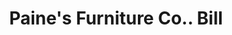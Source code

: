 ---
doi: 10.7916/D8001D62
date_other: '1890'
date_other_textual: 1890-1899
form: printed ephemera
genre:
- Invoices
name:
- Paine's Furniture Co.
object_in_context_url: https://biggert.cul.columbia.edu/items/view/ave_biggert_00431
subject_hierarchical_geographic:
- Boston, Massachusetts, United States
subject_name:
- Paine's Furniture Co.
title: Paine's Furniture Co.. Bill
sort_title: Paine's Furniture Co.. Bill
call_number: ave_biggert_00431
coordinates:
- 42.35805555555556,-71.06361111111111
pid: ave_biggert_00431
identifiers: ave_biggert_00431
permalink: /biggert/ave_biggert_00431/
layout: iiif-image-page
---